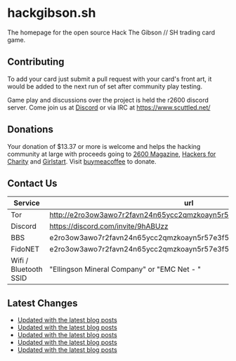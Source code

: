 # hackgibson.sh
The homepage for the open source Hack The Gibson // SH trading card game.


## Contributing

To add your card just submit a pull request with your card's front art, it would be added to the next run of set after community play testing.

Game play and discussions over the project is held the r2600 discord server. Come join us at [Discord](https://discord.com/invite/9hABUzz) or via IRC at https://www.scuttled.net/


## Donations

Your donation of $13.37 or more is welcome and helps the hacking community at large with proceeds going to [2600 Magazine](https://2600.com/), [Hackers for Charity](https://hackersforcharity.org) and [Girlstart](https://girlstart.org).  Visit [buymeacoffee](https://www.buymeacoffee.com/hackgibson.sh) to donate.


## Contact Us

Service | url
-|-
Tor | http://e2ro3ow3awo7r2favn24n65ycc2qmzkoayn5r57e3f56nvjwdcgg32ad.onion
Discord | https://discord.com/invite/9hABUzz
BBS | e2ro3ow3awo7r2favn24n65ycc2qmzkoayn5r57e3f56nvjwdcgg32ad.onion:23
FidoNET | e2ro3ow3awo7r2favn24n65ycc2qmzkoayn5r57e3f56nvjwdcgg32ad.onion:24554
Wifi / Bluetooth SSID | "Ellingson Mineral Company" or "EMC Net - <fidonet address>"

## Latest Changes
<!-- BLOG-POST-LIST:START -->
- [Updated with the latest blog posts](https://github.com/DFW2600/hackgibson.sh/commit/da833c19757290e75edaaf5ec60e15adf69fc0fa)
- [Updated with the latest blog posts](https://github.com/DFW2600/hackgibson.sh/commit/9aec79e173cc164372593e583285bb91498743b3)
- [Updated with the latest blog posts](https://github.com/DFW2600/hackgibson.sh/commit/8d721cad7f1a20419fc23b3b916c36d03e5a0d94)
- [Updated with the latest blog posts](https://github.com/DFW2600/hackgibson.sh/commit/4e90c2e0600cbb74f9026ffbcdb11e7cb1a88a9b)
- [Updated with the latest blog posts](https://github.com/DFW2600/hackgibson.sh/commit/bf7f4db22878a2e04972f5d72cd44c9610f74ff9)
<!-- BLOG-POST-LIST:END -->
